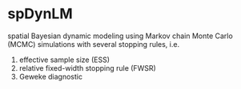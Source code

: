 spDynLM
=======

spatial Bayesian dynamic modeling using Markov chain Monte Carlo (MCMC) simulations with several stopping rules, i.e.

1. effective sample size (ESS)
2. relative fixed-width stopping rule (FWSR)
3. Geweke diagnostic
